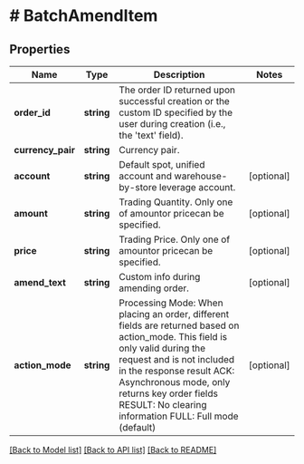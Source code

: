# # BatchAmendItem

## Properties

Name | Type | Description | Notes
------------ | ------------- | ------------- | -------------
**order_id** | **string** | The order ID returned upon successful creation or the custom ID specified by the user during creation (i.e., the &#39;text&#39; field). | 
**currency_pair** | **string** | Currency pair. | 
**account** | **string** | Default spot, unified account and warehouse-by-store leverage account. | [optional] 
**amount** | **string** | Trading Quantity. Only one of amountor pricecan be specified. | [optional] 
**price** | **string** | Trading Price. Only one of amountor pricecan be specified. | [optional] 
**amend_text** | **string** | Custom info during amending order. | [optional] 
**action_mode** | **string** | Processing Mode: When placing an order, different fields are returned based on action_mode. This field is only valid during the request and is not included in the response result ACK: Asynchronous mode, only returns key order fields RESULT: No clearing information FULL: Full mode (default) | [optional] 

[[Back to Model list]](../../README.md#documentation-for-models) [[Back to API list]](../../README.md#documentation-for-api-endpoints) [[Back to README]](../../README.md)
